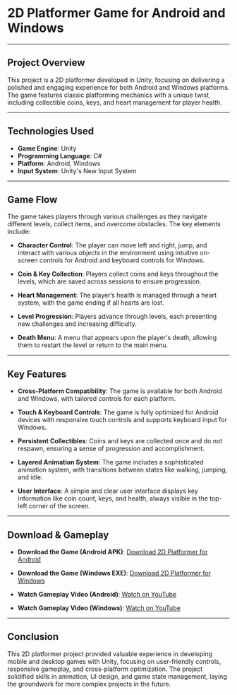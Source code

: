 # 2D Platformer Game for Android and Windows

---

## Project Overview

This project is a 2D platformer developed in Unity, focusing on delivering a polished and engaging experience for both Android and Windows platforms. 
The game features classic platforming mechanics with a unique twist, including collectible coins, keys, and heart management for player health.

---

## Technologies Used

- **Game Engine**: Unity
- **Programming Language**: C#
- **Platform**: Android, Windows
- **Input System**: Unity's New Input System

---

## Game Flow

The game takes players through various challenges as they navigate different levels, collect items, and overcome obstacles. The key elements include:

- **Character Control**: The player can move left and right, jump, and interact with various objects in the environment using intuitive on-screen controls for Android and keyboard controls for Windows.

- **Coin & Key Collection**: Players collect coins and keys throughout the levels, which are saved across sessions to ensure progression.

- **Heart Management**: The player’s health is managed through a heart system, with the game ending if all hearts are lost.

- **Level Progression**: Players advance through levels, each presenting new challenges and increasing difficulty.

- **Death Menu**: A menu that appears upon the player's death, allowing them to restart the level or return to the main menu.

---

## Key Features

- **Cross-Platform Compatibility**: The game is available for both Android and Windows, with tailored controls for each platform.

- **Touch & Keyboard Controls**: The game is fully optimized for Android devices with responsive touch controls and supports keyboard input for Windows.

- **Persistent Collectibles**: Coins and keys are collected once and do not respawn, ensuring a sense of progression and accomplishment.

- **Layered Animation System**: The game includes a sophisticated animation system, with transitions between states like walking, jumping, and idle.

- **User Interface**: A simple and clear user interface displays key information like coin count, keys, and health, always visible in the top-left corner of the screen.

---

## Download & Gameplay

- **Download the Game (Android APK)**: [Download 2D Platformer for Android](https://drive.google.com/file/d/1WhCBZDaEM9qIYEb-J-gHzXe5zbcguk0L/view?usp=sharing)
- **Download the Game (Windows EXE)**: [Download 2D Platformer for Windows](https://drive.google.com/file/d/1Ik0VWWwDHFRacue6sPdX7cx12LJYDomh/view?usp=sharing)
  
- **Watch Gameplay Video (Android)**: [Watch on YouTube](https://youtu.be/o3zh6XtWsvg)
- **Watch Gameplay Video (Windows)**: [Watch on YouTube](https://youtu.be/nhJjFKQ8mp0)

---

## Conclusion

This 2D platformer project provided valuable experience in developing mobile and desktop games with Unity, focusing on user-friendly controls, responsive gameplay, and cross-platform optimization. 
The project solidified skills in animation, UI design, and game state management, laying the groundwork for more complex projects in the future.
